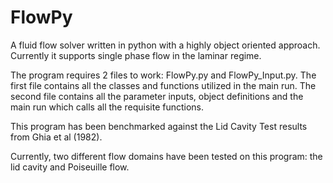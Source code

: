 # FlowPy
A fluid flow solver written in python with a highly object oriented approach. Currently it supports single phase flow in the laminar regime. 

The program requires 2 files to work: FlowPy.py and FlowPy_Input.py. The first file contains all the classes and functions utilized in the main run. The second file contains all the parameter inputs, object definitions and the main run which calls all the requisite functions.

This program has been benchmarked against the Lid Cavity Test results from Ghia et al (1982).

Currently, two different flow domains have been tested on this program: the lid cavity and Poiseuille flow. 
